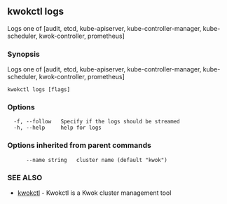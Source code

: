 ## kwokctl logs

Logs one of [audit, etcd, kube-apiserver, kube-controller-manager, kube-scheduler, kwok-controller, prometheus]

### Synopsis

Logs one of [audit, etcd, kube-apiserver, kube-controller-manager, kube-scheduler, kwok-controller, prometheus]

```
kwokctl logs [flags]
```

### Options

```
  -f, --follow   Specify if the logs should be streamed
  -h, --help     help for logs
```

### Options inherited from parent commands

```
      --name string   cluster name (default "kwok")
```

### SEE ALSO

* [kwokctl](kwokctl.md)	 - Kwokctl is a Kwok cluster management tool

